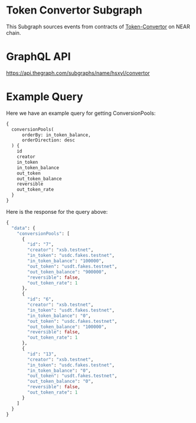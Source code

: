 # Token Convertor Subgraph
This Subgraph sources events from contracts of [Token-Convertor](https://github.com/octopus-network/nep141-token-convertor) on NEAR chain.


# GraphQL API
https://api.thegraph.com/subgraphs/name/hsxyl/convertor

# Example Query
Here we have an example query for getting ConversionPools:
```graphql
{
  conversionPools(
      orderBy: in_token_balance, 
      orderDirection: desc
  ) {
    id
    creator
    in_token
    in_token_balance
    out_token
    out_token_balance
    reversible
    out_token_rate
  }
}
```
Here is the response for the query above: 

```graphql
{
  "data": {
    "conversionPools": [
      {
        "id": "7",
        "creator": "xsb.testnet",
        "in_token": "usdc.fakes.testnet",
        "in_token_balance": "100000",
        "out_token": "usdt.fakes.testnet",
        "out_token_balance": "900000",
        "reversible": false,
        "out_token_rate": 1
      },
      {
        "id": "6",
        "creator": "xsb.testnet",
        "in_token": "usdt.fakes.testnet",
        "in_token_balance": "0",
        "out_token": "usdc.fakes.testnet",
        "out_token_balance": "100000",
        "reversible": false,
        "out_token_rate": 1
      },
      {
        "id": "13",
        "creator": "xsb.testnet",
        "in_token": "usdc.fakes.testnet",
        "in_token_balance": "0",
        "out_token": "usdt.fakes.testnet",
        "out_token_balance": "0",
        "reversible": false,
        "out_token_rate": 1
      }
    ]
  }
}
```
